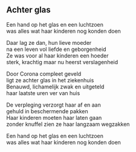 ---
---

## Achter glas

Een hand op het glas en een luchtzoen \
was alles wat haar kinderen nog konden doen

Daar lag ze dan, hun lieve moeder  \
na een leven vol liefde en geborgenheid \
Ze was voor al haar kinderen een hoeder \
sterk, krachtig maar nu heerst verslagenheid

Door Corona compleet geveld \
ligt ze achter glas in het ziekenhuis \
Benauwd, lichamelijk zwak en uitgeteld \
haar laatste uren ver van huis

De verpleging verzorgt haar af en aan \
gehuld in beschermende pakken \
Haar kinderen moeten haar laten gaan \
zonder knuffel zien ze haar langzaam wegzakken

Een hand op het glas en een luchtzoen  \
was alles wat haar kinderen nog konden doen

